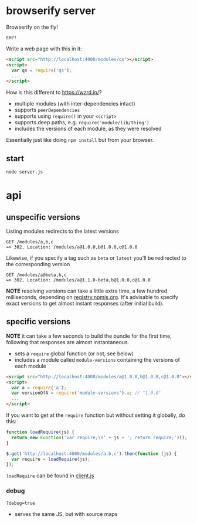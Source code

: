 # browserify server

Browserify on the fly!

    EH?!

Write a web page with this in it:

```html
<script src="http://localhost:4000/modules/qs"></script>
<script>
  var qs = require('qs');
  ...
</script>
```

How is this different to https://wzrd.in/?

* multiple modules (with inter-dependencies intact)
* supports `peerDependencies`
* supports using `require()` in your `<script>`
* supports deep paths, e.g. `require('module/lib/thing')`
* includes the versions of each module, as they were resolved

Essentially just like doing `npm install` but from your browser.

## start

```sh
node server.js
```

# api

## unspecific versions

Listing modules redirects to the latest versions

    GET /modules/a,b,c
    => 302, Location: /modules/a@1.0.0,b@1.0.0,c@1.0.0

Likewise, if you specify a tag such as `beta` or `latest` you'll be redirected to the corresponding version

    GET /modules/a@beta,b,c
    => 302, Location: /modules/a@1.1.0-beta,b@1.0.0,c@1.0.0

**NOTE** resolving versions can take a little extra time, a few hundred milliseconds, depending on [registry.npmjs.org](https://registry.npmjs.org). It's advisable to specify exact versions to get almost instant responses (after initial build).

## specific versions

**NOTE** it can take a few seconds to build the bundle for the first time, following that responses are almost instantaneous.

* sets a `require` global function (or not, see below)
* includes a module called `module-versions` containing the versions of each module

```html
<script src="http://localhost:4000/modules/a@1.0.0,b@1.0.0,c@1.0.0"></script>
<script>
  var a = require('a');
  var versionOfA = require('module-versions').a; // "1.0.0"
  ...
</script>
```

If you want to get at the `require` function but without setting it globally, do this:

```js
function loadRequire(js) {
  return new Function('var require;\n' + js + '; return require;')();
}

$.get('http://localhost:4000/modules/a,b,c').then(function (js) {
  var require = loadRequire(js);
});
```

`loadRequire` can be found in [client.js](https://github.com/featurist/browserify-server/blob/master/client.js)

### debug

    ?debug=true

* serves the same JS, but with source maps
